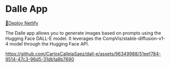 # Dalle App

[🚀Deploy Netlify](https://dainty-quokka-af20b9.netlify.app/)

The Dalle app allows you to generate images based on prompts using the Hugging Face DALL-E model. It leverages the CompVis/stable-diffusion-v1-4 model through the Hugging Face API.

https://github.com/CarlosCallejaSaez/dall-e/assets/96349988/51eef784-9514-47c3-96d5-31db1a8b7690